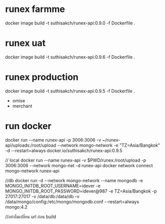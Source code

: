 # runex farmme
docker image build -t suthisakch/runex-api:0.9.0 -f Dockerfile .
# runex uat
docker image build -t suthisakch/runex-api:0.9.6 -f Dockerfile .
# runex production
docker image build -t suthisakch/runex-api:0.9.5 -f Dockerfile .

- omise
- merchant
# run docker
docker run --name runex-api -p 3006:3006 -v ~/runex-api/uploads:/root/upload --network mongo-network -e "TZ=Asia/Bangkok" -d --restart=always docker.io/suthisakch/runex-api:0.9.5

// local
docker run --name runex-api -v $PWD/runex:/root/upload -p 3006:3006 --network mongo-net -d runex-api
docker network connect mongo-network runex-api

//db
docker run -d --network mongo-network --name mongodb -e MONGO_INITDB_ROOT_USERNAME=idever -e MONGO_INITDB_ROOT_PASSWORD=idever@987 -e TZ=Asia/Bangkok -p 27017:27017 -v /data/db:/data/db -v /data/mongo/config:/etc/mongo/mongodb.conf  --restart=always  mongo:4.2

//อย่าลืมเปลี่ยน url ก่อน build